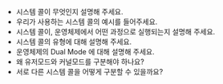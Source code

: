 - 시스템 콜이 무엇인지 설명해 주세요.
- 우리가 사용하는 시스템 콜의 예시를 들어주세요.
- 시스템 콜이, 운영체제에서 어떤 과정으로 실행되는지 설명해 주세요.
- 시스템 콜의 유형에 대해 설명해 주세요.
- 운영체제의 Dual Mode 에 대해 설명해 주세요.
- 왜 유저모드와 커널모드를 구분해야 하나요?
- 서로 다른 시스템 콜을 어떻게 구분할 수 있을까요?